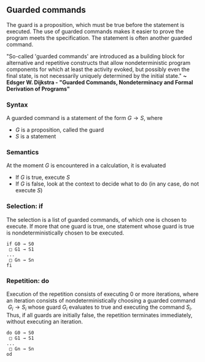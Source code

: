 ## Guarded commands
The guard is a proposition, which must be true before the statement is executed. The use of guarded commands makes it easier to prove the program meets the specification. The statement is often another guarded command. 

"So-called 'guarded commands' are introduced as a building block for alternative and repetitive constructs that allow nondeterministic program components for which at least the activity evoked, but possibly even the final state, is not necessarily uniquely determined by the initial state." 
**~ Edsger W. Dijkstra - "Guarded Commands, Nondeterminacy and Formal Derivation of Programs"**

### Syntax
A guarded command is a statement of the form $G \rightarrow S$, where
- $G$ is a proposition, called the guard
- $S$ is a statement

### Semantics
At the moment $G$ is encountered in a calculation, it is evaluated
- If $G$ is true, execute $S$
- If $G$ is false, look at the context to decide what to do (in any case, do not execute $S$)

### Selection: if
The selection is a list of guarded commands, of which one is chosen to execute. If more that one guard is true, one statement whose guard is true is nondeterministically chosen to be executed.
```
if G0 → S0
 □ G1 → S1
...
 □ Gn → Sn
fi
```

### Repetition: do
Execution of the repetition consists of executing 0 or more iterations, where an iteration consists of nondeterministically choosing a guarded command  $G_i \rightarrow S_i$  whose guard $G_i$ evaluates to true and executing the command $S_i$. Thus, if all guards are initially false, the repetition terminates immediately, without executing an iteration.
```
do G0 → S0
 □ G1 → S1
...
 □ Gn → Sn
od
```


<script>
MathJax = {
  tex: {
    inlineMath: [["$", "$"], ["\\(", "\\)"]]
  }
};
</script>
<script id="MathJax-script" async src="https://cdn.jsdelivr.net/npm/mathjax@3/es5/tex-chtml.js"></script>
